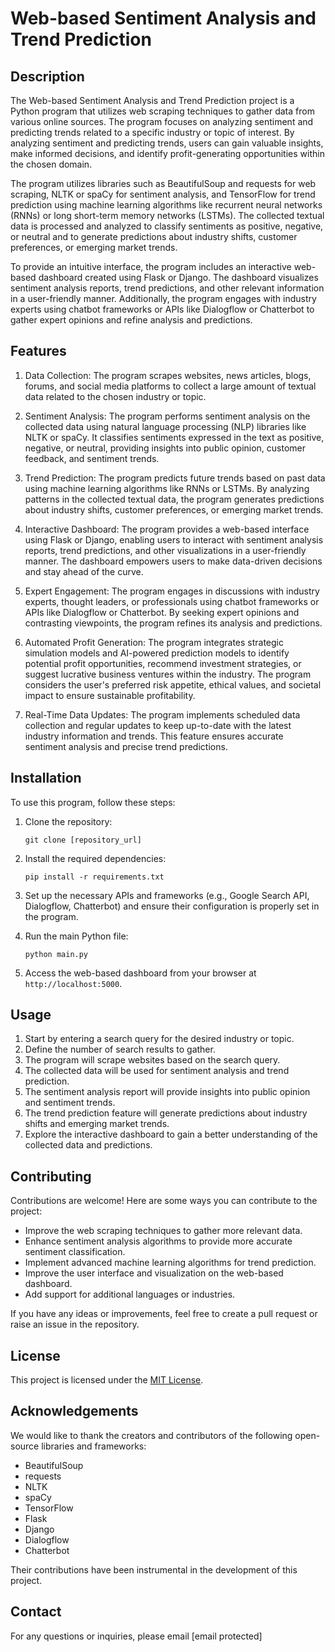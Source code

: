 # Web-based Sentiment Analysis and Trend Prediction

## Description

The Web-based Sentiment Analysis and Trend Prediction project is a Python program that utilizes web scraping techniques to gather data from various online sources. The program focuses on analyzing sentiment and predicting trends related to a specific industry or topic of interest. By analyzing sentiment and predicting trends, users can gain valuable insights, make informed decisions, and identify profit-generating opportunities within the chosen domain.

The program utilizes libraries such as BeautifulSoup and requests for web scraping, NLTK or spaCy for sentiment analysis, and TensorFlow for trend prediction using machine learning algorithms like recurrent neural networks (RNNs) or long short-term memory networks (LSTMs). The collected textual data is processed and analyzed to classify sentiments as positive, negative, or neutral and to generate predictions about industry shifts, customer preferences, or emerging market trends.

To provide an intuitive interface, the program includes an interactive web-based dashboard created using Flask or Django. The dashboard visualizes sentiment analysis reports, trend predictions, and other relevant information in a user-friendly manner. Additionally, the program engages with industry experts using chatbot frameworks or APIs like Dialogflow or Chatterbot to gather expert opinions and refine analysis and predictions.

## Features

1. Data Collection: The program scrapes websites, news articles, blogs, forums, and social media platforms to collect a large amount of textual data related to the chosen industry or topic.

2. Sentiment Analysis: The program performs sentiment analysis on the collected data using natural language processing (NLP) libraries like NLTK or spaCy. It classifies sentiments expressed in the text as positive, negative, or neutral, providing insights into public opinion, customer feedback, and sentiment trends.

3. Trend Prediction: The program predicts future trends based on past data using machine learning algorithms like RNNs or LSTMs. By analyzing patterns in the collected textual data, the program generates predictions about industry shifts, customer preferences, or emerging market trends.

4. Interactive Dashboard: The program provides a web-based interface using Flask or Django, enabling users to interact with sentiment analysis reports, trend predictions, and other visualizations in a user-friendly manner. The dashboard empowers users to make data-driven decisions and stay ahead of the curve.

5. Expert Engagement: The program engages in discussions with industry experts, thought leaders, or professionals using chatbot frameworks or APIs like Dialogflow or Chatterbot. By seeking expert opinions and contrasting viewpoints, the program refines its analysis and predictions.

6. Automated Profit Generation: The program integrates strategic simulation models and AI-powered prediction models to identify potential profit opportunities, recommend investment strategies, or suggest lucrative business ventures within the industry. The program considers the user's preferred risk appetite, ethical values, and societal impact to ensure sustainable profitability.

7. Real-Time Data Updates: The program implements scheduled data collection and regular updates to keep up-to-date with the latest industry information and trends. This feature ensures accurate sentiment analysis and precise trend predictions.

## Installation

To use this program, follow these steps:

1. Clone the repository:
   ```
   git clone [repository_url]
   ```

2. Install the required dependencies:
   ```
   pip install -r requirements.txt
   ```

3. Set up the necessary APIs and frameworks (e.g., Google Search API, Dialogflow, Chatterbot) and ensure their configuration is properly set in the program.

4. Run the main Python file:
   ```
   python main.py
   ```

5. Access the web-based dashboard from your browser at `http://localhost:5000`.

## Usage

1. Start by entering a search query for the desired industry or topic.
2. Define the number of search results to gather.
3. The program will scrape websites based on the search query.
4. The collected data will be used for sentiment analysis and trend prediction.
5. The sentiment analysis report will provide insights into public opinion and sentiment trends.
6. The trend prediction feature will generate predictions about industry shifts and emerging market trends.
7. Explore the interactive dashboard to gain a better understanding of the collected data and predictions.

## Contributing

Contributions are welcome! Here are some ways you can contribute to the project:

- Improve the web scraping techniques to gather more relevant data.
- Enhance sentiment analysis algorithms to provide more accurate sentiment classification.
- Implement advanced machine learning algorithms for trend prediction.
- Improve the user interface and visualization on the web-based dashboard.
- Add support for additional languages or industries.

If you have any ideas or improvements, feel free to create a pull request or raise an issue in the repository.

## License

This project is licensed under the [MIT License](LICENSE).

## Acknowledgements

We would like to thank the creators and contributors of the following open-source libraries and frameworks:

- BeautifulSoup
- requests
- NLTK
- spaCy
- TensorFlow
- Flask
- Django
- Dialogflow
- Chatterbot

Their contributions have been instrumental in the development of this project.

## Contact

For any questions or inquiries, please email [email protected]